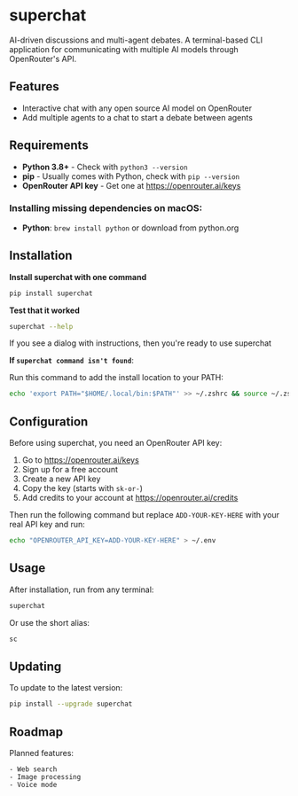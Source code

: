 # superchat

AI-driven discussions and multi-agent debates. A terminal-based CLI application for communicating with multiple AI models through OpenRouter's API.

## Features

- Interactive chat with any open source AI model on OpenRouter
- Add multiple agents to a chat to start a debate between agents

## Requirements

- **Python 3.8+** - Check with `python3 --version`
- **pip** - Usually comes with Python, check with `pip --version`
- **OpenRouter API key** - Get one at https://openrouter.ai/keys

### Installing missing dependencies on macOS:
- **Python**: `brew install python` or download from python.org

## Installation

**Install superchat with one command**

```bash
pip install superchat
```

**Test that it worked**

```bash
superchat --help
```

If you see a dialog with instructions, then you're ready to use superchat

**If `superchat command isn't found`**:

Run this command to add the install location to your PATH:

```bash
echo 'export PATH="$HOME/.local/bin:$PATH"' >> ~/.zshrc && source ~/.zshrc
```

## Configuration

Before using superchat, you need an OpenRouter API key:

1. Go to https://openrouter.ai/keys
2. Sign up for a free account
3. Create a new API key
4. Copy the key (starts with `sk-or-`)
5. Add credits to your account at https://openrouter.ai/credits

Then run the following command but replace `ADD-YOUR-KEY-HERE` with your real API key and run:

```bash
echo "OPENROUTER_API_KEY=ADD-YOUR-KEY-HERE" > ~/.env
```

## Usage

After installation, run from any terminal:

```bash
superchat
```

Or use the short alias:

```bash
sc
```

## Updating

To update to the latest version:

```bash
pip install --upgrade superchat
```

## Roadmap

Planned features:

```
- Web search
- Image processing
- Voice mode
```
